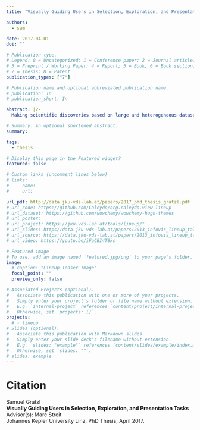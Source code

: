 ```yaml
---
title: "Visually Guiding Users in Selection, Exploration, and Presentation Tasks"

authors:
  - sam

date: 2017-04-01
doi: ""

# Publication type.
# Legend: 0 = Uncategorized; 1 = Conference paper; 2 = Journal article;
# 3 = Preprint / Working Paper; 4 = Report; 5 = Book; 6 = Book section;
# 7 = Thesis; 8 = Patent
publication_types: ["7"]

# Publication name and optional abbreviated publication name.
# publication: In
# publication_short: In

abstract: |2-
  Making scientific discoveries based on large and heterogeneous datasets is challenging. The continuous improvement of data acquisition technologies makes it possible to collect more and more data. However, not only the amount of data is growing at a fast pace, but also its complexity. Visually analyzing such large, interconnected data collections requires a user to perform a combination of selection, exploration, and presentation tasks. In each of these tasks a user needs guidance in terms of (1) what data subsets are to be investigated from the data collection, (2) how to effectively and efficiently explore selected data subsets, and (3) how to effectively reproduce findings and tell the story of their discovery. On the basis of a unified model called the SPARE model, this thesis makes contributions to all three guidance tasks a user encounters during a visual analysis session: The LineUp multi-attribute ranking technique was developed to order and prioritize item collections. It is an essential building block of the proposed guidance process that has the goal of better supporting users in data selection tasks by scoring and ranking data subsets based on user-defined queries. Domino is a generic visualization technique for relating and exploring data subsets, supporting users in the exploration of interconnected data collections. Phoeva is a novel open-source visual analytics platform designed to speed up the creation of domain-specific exploration tools. The final building block of this thesis is CLUE, a universally applicable framework for capturing, labeling, understanding, and explaining visually driven exploration. Based on provenance data captured during the exploration process, users can author “Vistories”, visual stories based on the history of the exploration. The practical applicability of the guidance model and visualization techniques developed is demonstrated by means of usage scenarios and use cases based on real-world data from the biomedical domain.

# Summary. An optional shortened abstract.
summary:

tags:
  - thesis

# Display this page in the Featured widget?
featured: false

# Custom links (uncomment lines below)
# links:
#   - name:
#     url:

url_pdf: http://data.jku-vds-lab.at/papers/2017_phd_thesis_gratzl.pdf
# url_code: https://github.com/Caleydo/org.caleydo.view.lineup
# url_dataset: https://github.com/wowchemy/wowchemy-hugo-themes
# url_poster:
# url_project: https://jku-vds-lab.at/tools/lineup/"
# url_slides: https//data.jku-vds-lab.at/papers/2013_infovis_lineup_talk.pdf
# url_source: https://data.jku-vds-lab.at/papers/2013_infovis_lineup_talk.pptx
# url_video: https://youtu.be/iFqCBI4T8ks

# Featured image
# To use, add an image named `featured.jpg/png` to your page's folder.
image:
  # caption: "LineUp Teaser Image"
  focal_point: ""
  preview_only: false

# Associated Projects (optional).
#   Associate this publication with one or more of your projects.
#   Simply enter your project's folder or file name without extension.
#   E.g. `internal-project` references `content/project/internal-project/index.md`.
#   Otherwise, set `projects: []`.
projects:
  # - lineup
# Slides (optional).
#   Associate this publication with Markdown slides.
#   Simply enter your slide deck's filename without extension.
#   E.g. `slides: "example"` references `content/slides/example/index.md`.
#   Otherwise, set `slides: ""`.
# slides: example
---
```


# Citation


Samuel Gratzl <br>
**Visually Guiding Users in Selection, Exploration, and Presentation Tasks** <br>
Advisor(s): Marc Streit <br>
Johannes Kepler University Linz, PhD Thesis, April 2017.
